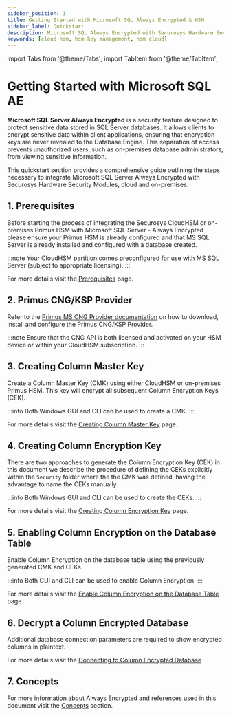 ```yaml
---
sidebar_position: 1
title: Getting Started with Microsoft SQL Always Encrypted & HSM
sidebar_label: Quickstart
description: Microsoft SQL Always Encrypted with Securosys Hardware Security Modules (HSMs)
keywords: [cloud hsm, hsm key management, hsm cloud]
---
```


import Tabs from '@theme/Tabs';
import TabItem from '@theme/TabItem';

# Getting Started with Microsoft SQL AE

**Microsoft SQL Server Always Encrypted** is a security feature designed to protect sensitive data stored in SQL Server databases. It allows clients to encrypt sensitive data within client applications, ensuring that encryption keys are never revealed to the Database Engine. This separation of access prevents unauthorized users, such as on-premises database administrators, from viewing sensitive information.

This quickstart section provides a comprehensive guide outlining the steps necessary to integrate Microsoft SQL Server Always Encrypted with Securosys Hardware Security Modules, cloud and on-premises.

## 1. Prerequisites

Before starting the process of integrating the Securosys CloudHSM or on-premises Primus HSM with Microsoft SQL Server - Always Encrypted please ensure your Primus HSM is already configured and that MS SQL Server is already installed and configured with a database created.

:::note
Your CloudHSM partition comes preconfigured for use with MS SQL Server (subject to appropriate licensing).
:::

For more details visit the [Prerequisites](/ms-sql-ae/Installation/prerequisites) page.

## 2. Primus CNG/KSP Provider

Refer to the [Primus MS CNG Provider documentation](/mscng/overview) on how to download, install and configure the Primus CNG/KSP Provider.

:::note
Ensure that the CNG API is both licensed and activated on your HSM device or within your CloudHSM subscription.
:::

## 3. Creating Column Master Key 

Create a Column Master Key (CMK) using either CloudHSM or on-premises Primus HSM. This key will encrypt all subsequent Column Encryption Keys (CEK). 

:::info
Both Windows GUI and CLI can be used to create a CMK.
:::

For more details visit the [Creating Column Master Key](/ms-sql-ae/Installation/creating-cmk) page.

## 4. Creating Column Encryption Key

There are two approaches to generate the Column Encryption Key (CEK) in this document we describe the procedure of defining the CEKs explicitly within the `Security` folder where the the CMK was defined, having the advantage to name the CEKs manually.

:::info
Both Windows GUI and CLI can be used to create the CEKs.
:::

For more details visit the [Creating Column Encryption Key](/ms-sql-ae/Installation/creating-cek) page.

## 5. Enabling Column Encryption on the Database Table

Enable Column Encryption on the database table using the previously generated CMK and CEKs.

:::info
Both GUI and CLI can be used to enable Column Encryption.
:::

For more details visit the [Enable Column Encryption on the Database Table](/ms-sql-ae/Installation/enabling-column-encryption) page.

## 6. Decrypt a Column Encrypted Database

Additional database connection parameters are required to show encrypted columns in plaintext.

For more details visit the [Connecting to Column Encrypted Database](/ms-sql-ae/Tutorials/connecting-column-encrypted-db)

## 7. Concepts

For more information about Always Encrypted and references used in this document visit the [Concepts](/ms-sql-ae/Concepts/always_encrypted) section.

